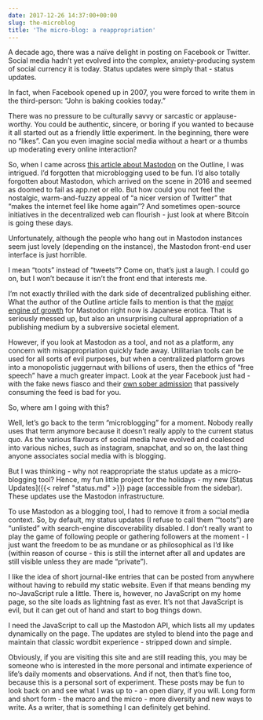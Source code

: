 ```yaml
---
date: 2017-12-26 14:37:00+00:00
slug: the-microblog
title: 'The micro-blog: a reappropriation'
---
```


A decade ago, there was a naïve delight in posting on Facebook or Twitter. Social media hadn’t yet evolved into the complex, anxiety-producing system of social currency it is today. Status updates were simply that - status updates. 

In fact, when Facebook opened up in 2007, you were forced to write them in the third-person: “John is baking cookies today.”

There was no pressure to be culturally savvy or sarcastic or applause-worthy. You could be authentic, sincere, or boring if you wanted to because it all started out as a friendly little experiment. In the beginning, there were no “likes”. Can you even imagine social media without a heart or a thumbs up moderating every online interaction?

So, when I came across [this article about Mastodon](https://theoutline.com/post/2689/mastodon-makes-the-internet-feel-like-home-again) on the Outline, I was intrigued. I’d forgotten that microblogging used to be fun. I’d also totally forgotten about Mastodon, which arrived on the scene in 2016 and seemed as doomed to fail as app.net or ello. But how could you not feel the nostalgic, warm-and-fuzzy appeal of “a nicer version of Twitter” that “makes the internet feel like home again”? And sometimes open-source initiatives in the decentralized web can flourish - just look at where Bitcoin is going these days.

Unfortunately, although the people who hang out in Mastodon instances seem just lovely (depending on the instance), the Mastodon front-end user interface is just horrible.

<!--more-->

I mean “toots” instead of “tweets”? Come on, that’s just a laugh. I could go on, but I won’t because it isn’t the front end that interests me. 

I’m not exactly thrilled with the dark side of decentralized publishing either. What the author of the Outline article fails to mention is that the [major engine of growth](http://www.ethanzuckerman.com/blog/2017/08/18/mastodon-is-big-in-japan-the-reason-why-is-uncomfortable/) for Mastodon right now is Japanese erotica. That is seriously messed up, but also an unsurprising cultural appropriation of a publishing medium by a subversive societal element. 

However, if you look at Mastodon as a tool, and not as a platform, any concern with misappropriation quickly fade away. Utilitarian tools can be used for all sorts of evil purposes, but when a centralized platform grows into a monopolistic juggernaut with billions of users, then the ethics of “free speech” have a much greater impact. Look at the year Facebook just had - with the fake news fiasco and their [own sober admission](https://newsroom.fb.com/news/2017/12/hard-questions-is-spending-time-on-social-media-bad-for-us/) that passively consuming the feed is bad for you.

So, where am I going with this?

Well, let’s go back to the term “microblogging” for a moment. Nobody really uses that term anymore because it doesn’t really apply to the current status quo. As the various flavours of social media have evolved and coalesced into various niches, such as instagram, snapchat, and so on, the last thing anyone associates social media with is blogging.

But I was thinking - why not reappropriate the status update as a micro-blogging tool? Hence, my fun little project for the holidays - my new [Status Updates]({{< relref "status.md" >}}) page (accessible from the sidebar). These updates use the Mastodon infrastructure.

To use Mastodon as a blogging tool, I had to remove it from a social media context. So, by default, my status updates (I refuse to call them ‘“toots”) are “unlisted” with search-engine discoverability disabled. I don’t really want to play the game of following people or gathering followers at the moment - I just want the freedom to be as mundane or as philosophical as I’d like (within reason of course - this is still the internet after all and updates are still visible unless they are made “private”).  

I like the idea of short journal-like entries that can be posted from anywhere without having to rebuild my static website. Even if that means bending my no-JavaScript rule a little. There is, however, no JavaScript on my home page, so the site loads as lightning fast as ever. It’s not that JavaScript is evil, but it can get out of hand and start to bog things down.

I need the JavaScript to call up the Mastodon API, which lists all my updates dynamically on the page. The updates are styled to blend into the page and maintain that classic wordbit experience - stripped down and simple.

Obviously, if you are visiting this site and are still reading this, you may be someone who is interested in the more personal and intimate experience of life’s daily moments and observations. And if not, then that’s fine too, because this is a personal sort of experiment. These posts may be fun to look back on and see what I was up to - an open diary, if you will. Long form and short form - the macro and the micro - more diversity and new ways to write. As a writer, that is something I can definitely get behind.